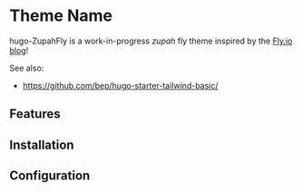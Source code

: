 # Theme Name

hugo-ZupahFly is a work-in-progress _zupah_ fly theme inspired by the [Fly.io blog](https://fly.io/blog/)!

See also:
- https://github.com/bep/hugo-starter-tailwind-basic/

## Features

## Installation

## Configuration
